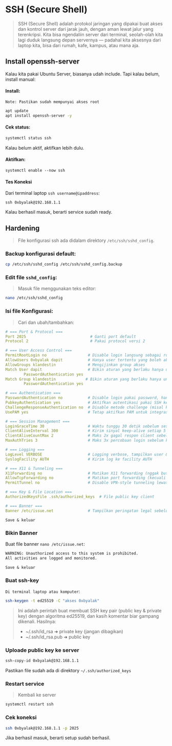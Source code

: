 # SSH (Secure Shell)
> SSH (Secure Shell) adalah protokol jaringan yang dipakai buat akses dan kontrol server dari jarak jauh, dengan aman lewat jalur yang terenkripsi.
> Kita bisa ngendaliin server dari terminal, seolah-olah kita lagi duduk langsung depan servernya — padahal kita aksesnya dari laptop kita, bisa dari rumah, kafe, kampus, atau mana aja.
## Install openssh-server
Kalau kita pakai Ubuntu Server, biasanya udah include. Tapi kalau belum, install manual:
#### Install:
`Note: Pastikan sudah mempunyai akses root`
```bash
apt update
apt install openssh-server -y
```
#### Cek status:
```bash
systemctl status ssh
```
Kalau belum aktif, aktifkan lebih dulu.
#### Aktifkan:
```
systemctl enable --now ssh
```
#### Tes Koneksi
Dari terminal laptop `ssh username@ipaddress`:
```
ssh 0xbyalak@192.168.1.1
```
Kalau berhasil masuk, berarti service sudah ready.
## Hardening
>File konfigurasi ssh ada didalam direktory `/etc/ssh/sshd_config`.
### Backup konfigurasi default:
```bash
cp /etc/ssh/sshd_config /etc/ssh/sshd_config.backup
```
### Edit file `sshd_config`:
>Masuk file menggunakan teks editor:
```bash
nano /etc/ssh/sshd_config
```
### Isi file Konfigurasi:
> Cari dan ubah/tambahkan:
```yaml
# === Port & Protocol ===
Port 2025                            # Ganti port default
Protocol 2                           # Pakai protocol versi 2

# === User Access Control ===
PermitRootLogin no                  # Disable login langsung sebagai root
AllowUsers 0xbyalak dapit           # Hanya user tertentu yang boleh akses lewat SSH
AllowGroups klandestin              # Mengijinkan group akses
Match User dapit                    # Bikin aturan yang berlaku hanya untuk user tertentu
        PasswordAuthentication yes
Match Group klandestin             # Bikin aturan yang berlaku hanya untuk group tertentu
        PasswordAuthentication yes

# === Authentication ===
PasswordAuthentication no           # Disable login pakai password, hanya pakai SSH key
PubkeyAuthentication yes            # Aktifkan autentikasi pakai SSH key
ChallengeResponseAuthentication no  # Disable metode challenge (misal keyboard-interactive)
UsePAM yes                          # Tetap aktifkan PAM untuk integrasi sistem

# === Session Management ===
LoginGraceTime 30                   # Waktu tunggu 30 detik sebelum sesi dibatalkan
ClientAliveInterval 300             # Kirim sinyal keep-alive setiap 5 menit
ClientAliveCountMax 2               # Maks 2x gagal respon client sebelum disconnect otomatis
MaxAuthTries 3                      # Maks 3x percobaan login sebelum koneksi ditolak

# === Logging ===
LogLevel VERBOSE                    # Logging verbose, tampilkan user & IP setiap login
SyslogFacility AUTH                 # Kirim log ke facility AUTH

# === X11 & Tunneling ===
X11Forwarding no                    # Matikan X11 forwarding (nggak butuh di server headless)
AllowTcpForwarding no               # Matikan port forwarding (kecuali kalau butuh)
PermitTunnel no                     # Disable VPN-style tunneling lewat SSH

# === Key & File Location ===
AuthorizedKeysFile .ssh/authorized_keys  # File public key client

# === Banner ===
Banner /etc/issue.net               # Tampilkan peringatan legal sebelum login
```
`Save & keluar`
### Bikin Banner
Buat file banner `nano /etc/issue.net`:
```bash
WARNING: Unauthorized access to this system is prohibited.
All activities are logged and monitored.
```
`Save & keluar`
### Buat ssh-key
` Di terminal laptop atau komputer `:
```bash
ssh-keygen -t ed25519 -C "akses 0xbyalak"
```
> Ini adalah perintah buat membuat SSH key pair (public key & private key) dengan algoritma ed25519, dan kasih komentar biar gampang dikenali.
Hasilnya:
> - ~/.ssh/id_rsa ➜ private key (jangan dibagikan)
> - ~/.ssh/id_rsa.pub ➜ public key
### Uploade public key ke server
```bash
ssh-copy-id 0xbyalak@192.168.1.1
```
Pastikan file sudah ada di direktory `~/.ssh/authorized_keys`
### Restart service
> Kembali ke server
```bash
systemctl restart ssh
```
### Cek koneksi
```bash
ssh 0xbyalak@192.168.1.1 -p 2025
```
Jika berhasil masuk, berarti setup sudah berhasil.






